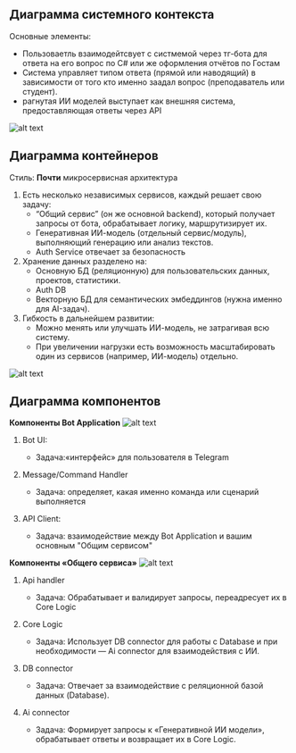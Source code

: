 ## Диаграмма системного контекста
Основные элементы:

- Пользоваетль взаимодейтсвует с систмемой через тг-бота для ответа на его вопрос по C# или же оформления отчётов по Гостам
- Система управляет типом ответа (прямой или наводящий) в зависимости от того кто именно заадал вопрос (преподаватель или студент).
- рагнутая ИИ моделей выступает как внешняя система, предоставляющая ответы через API  

![alt text](image.png)
## Диаграмма контейнеров
Стиль: **Почти** микросервисная архитектура
1. Есть несколько независимых сервисов, каждый решает свою задачу:
    - “Общий сервис” (он же основной backend), который получает запросы от бота, обрабатывает логику, маршрутизирует их.
    - Генеративная ИИ-модель (отдельный сервис/модуль), выполняющий генерацию или анализ текстов.
    - Auth Service отвечает за безопасность
2. Хранение данных разделено на:
    - Основную БД (реляционную) для пользовательских данных, проектов, статистики.
    - Auth DB
    - Векторную БД для семантических эмбеддингов (нужна именно для AI-задач).
3. Гибкость в дальнейшем развитии:
    - Можно менять или улучшать ИИ-модель, не затрагивая всю систему.
    - При увеличении нагрузки есть возможность масштабировать один из сервисов (например, ИИ-модель) отдельно.

![alt text](image-4.png)

## Диаграмма компонентов
**Компоненты Bot Application**
![alt text](image-5.png)
1. Bot UI:
    - Задача:«интерфейс» для пользователя в Telegram

2. Message/Command Handler 
    - Задача: определяет, какая именно команда или сценарий выполняется

3. API Client: 
    - Задача: взаимодействие между Bot Application и вашим основным "Общим сервисом"

**Компоненты «Общего сервиса»**
![alt text](image-6.png)
1. Api handler
    - Задача: Обрабатывает и валидирует запросы, переадресует их в Core Logic

2. Core Logic
    - Задача: Использует DB connector для работы с Database и при необходимости — Ai connector для взаимодействия с ИИ.

3. DB connector
    - Задача: Отвечает за взаимодействие с реляционной базой данных (Database).

4. Ai connector
    - Задача: Формирует запросы к «Генеративной ИИ модели», обрабатывает ответы и возвращает их в Core Logic.
